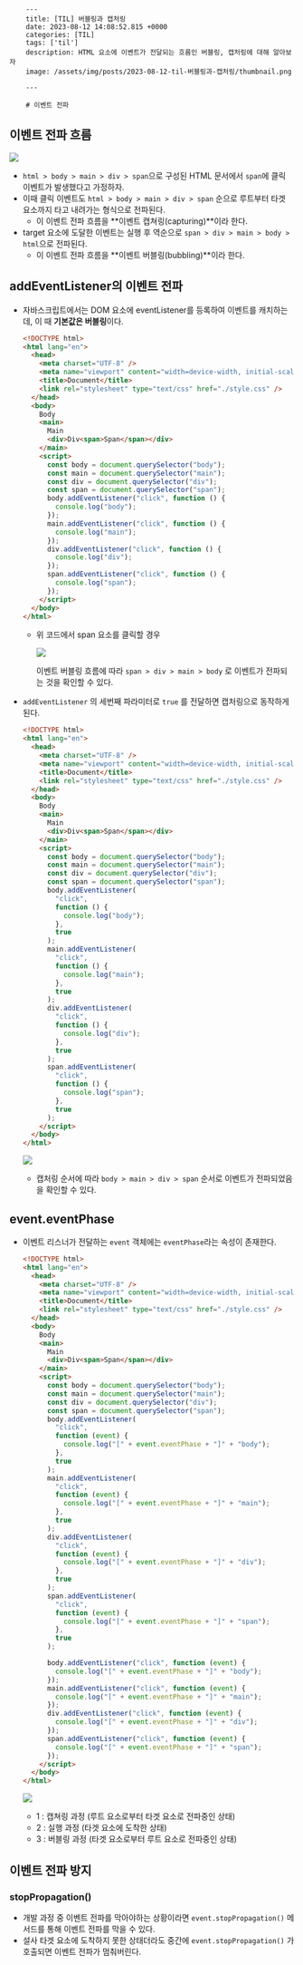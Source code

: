

        ---
        title: [TIL] 버블링과 캡처링
        date: 2023-08-12 14:08:52.815 +0000
        categories: [TIL]
        tags: ['til']
        description: HTML 요소에 이벤트가 전달되는 흐름인 버블링, 캡처링에 대해 알아보자
        image: /assets/img/posts/2023-08-12-til-버블링과-캡처링/thumbnail.png
        
        ---

        # 이벤트 전파

## 이벤트 전파 흐름

![](/assets/img/posts/2023-08-12-til-버블링과-캡처링/img0.png)


- `html > body > main > div > span`으로 구성된 HTML 문서에서 `span`에 클릭 이벤트가 발생했다고 가정하자.
- 이때 클릭 이벤트도 `html > body > main > div > span` 순으로 루트부터 타겟 요소까지 타고 내려가는 형식으로 전파된다.
    - 이 이벤트 전파 흐름을 **이벤트 캡쳐링(capturing)**이라 한다.
- target 요소에 도달한 이벤트는 실행 후 역순으로 `span > div > main > body > html`으로 전파된다.
    - 이 이벤트 전파 흐름을 **이벤트 버블링(bubbling)**이라 한다.

## addEventListener의 이벤트 전파

- 자바스크립트에서는 DOM 요소에 eventListener를 등록하여 이벤트를 캐치하는데, 이 때 **기본값은 버블링**이다.
    
    ```html
    <!DOCTYPE html>
    <html lang="en">
      <head>
        <meta charset="UTF-8" />
        <meta name="viewport" content="width=device-width, initial-scale=1.0" />
        <title>Document</title>
        <link rel="stylesheet" type="text/css" href="./style.css" />
      </head>
      <body>
        Body
        <main>
          Main
          <div>Div<span>Span</span></div>
        </main>
        <script>
          const body = document.querySelector("body");
          const main = document.querySelector("main");
          const div = document.querySelector("div");
          const span = document.querySelector("span");
          body.addEventListener("click", function () {
            console.log("body");
          });
          main.addEventListener("click", function () {
            console.log("main");
          });
          div.addEventListener("click", function () {
            console.log("div");
          });
          span.addEventListener("click", function () {
            console.log("span");
          });
        </script>
      </body>
    </html>
    ```
    
    - 위 코드에서 span 요소를 클릭할 경우
        
        ![](/assets/img/posts/2023-08-12-til-버블링과-캡처링/img1.png)

        
        이벤트 버블링 흐름에 따라 `span > div > main > body` 로 이벤트가 전파되는 것을 확인할 수 있다.
        
- `addEventListener` 의 세번째 파라미터로 `true` 를 전달하면 캡처링으로 동작하게 된다.
    
    ```html
    <!DOCTYPE html>
    <html lang="en">
      <head>
        <meta charset="UTF-8" />
        <meta name="viewport" content="width=device-width, initial-scale=1.0" />
        <title>Document</title>
        <link rel="stylesheet" type="text/css" href="./style.css" />
      </head>
      <body>
        Body
        <main>
          Main
          <div>Div<span>Span</span></div>
        </main>
        <script>
          const body = document.querySelector("body");
          const main = document.querySelector("main");
          const div = document.querySelector("div");
          const span = document.querySelector("span");
          body.addEventListener(
            "click",
            function () {
              console.log("body");
            },
            true
          );
          main.addEventListener(
            "click",
            function () {
              console.log("main");
            },
            true
          );
          div.addEventListener(
            "click",
            function () {
              console.log("div");
            },
            true
          );
          span.addEventListener(
            "click",
            function () {
              console.log("span");
            },
            true
          );
        </script>
      </body>
    </html>
    ```
    
    ![](/assets/img/posts/2023-08-12-til-버블링과-캡처링/img2.png)

    
    - 캡처링 순서에 따라 `body > main > div > span` 순서로 이벤트가 전파되었음을 확인할 수 있다.

## event.eventPhase

- 이벤트 리스너가 전달하는 `event` 객체에는 `eventPhase`라는 속성이 존재한다.
    
    ```html
    <!DOCTYPE html>
    <html lang="en">
      <head>
        <meta charset="UTF-8" />
        <meta name="viewport" content="width=device-width, initial-scale=1.0" />
        <title>Document</title>
        <link rel="stylesheet" type="text/css" href="./style.css" />
      </head>
      <body>
        Body
        <main>
          Main
          <div>Div<span>Span</span></div>
        </main>
        <script>
          const body = document.querySelector("body");
          const main = document.querySelector("main");
          const div = document.querySelector("div");
          const span = document.querySelector("span");
          body.addEventListener(
            "click",
            function (event) {
              console.log("[" + event.eventPhase + "]" + "body");
            },
            true
          );
          main.addEventListener(
            "click",
            function (event) {
              console.log("[" + event.eventPhase + "]" + "main");
            },
            true
          );
          div.addEventListener(
            "click",
            function (event) {
              console.log("[" + event.eventPhase + "]" + "div");
            },
            true
          );
          span.addEventListener(
            "click",
            function (event) {
              console.log("[" + event.eventPhase + "]" + "span");
            },
            true
          );
    
          body.addEventListener("click", function (event) {
            console.log("[" + event.eventPhase + "]" + "body");
          });
          main.addEventListener("click", function (event) {
            console.log("[" + event.eventPhase + "]" + "main");
          });
          div.addEventListener("click", function (event) {
            console.log("[" + event.eventPhase + "]" + "div");
          });
          span.addEventListener("click", function (event) {
            console.log("[" + event.eventPhase + "]" + "span");
          });
        </script>
      </body>
    </html>
    ```
    
    ![](/assets/img/posts/2023-08-12-til-버블링과-캡처링/img3.png)

    
    - 1 : 캡쳐링 과정 (루트 요소로부터 타겟 요소로 전파중인 상태)
    - 2 : 실행 과정 (타겟 요소에 도착한 상태)
    - 3 : 버블링 과정 (타겟 요소로부터 루트 요소로 전파중인 상태)

## 이벤트 전파 방지

### stopPropagation()

- 개발 과정 중 이벤트 전파를 막아야하는 상황이라면 `event.stopPropagation()` 메서드를 통해 이벤트 전파를 막을 수 있다.
- 설사 타겟 요소에 도착하지 못한 상태더라도 중간에 `event.stopPropagation()` 가 호출되면 이벤트 전파가 멈춰버린다.

        